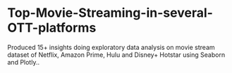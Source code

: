 # Top-Movie-Streaming-in-several-OTT-platforms
Produced 15+ insights doing exploratory data analysis on movie stream dataset of Netflix, Amazon Prime, Hulu and Disney+ Hotstar using Seaborn and Plotly..
